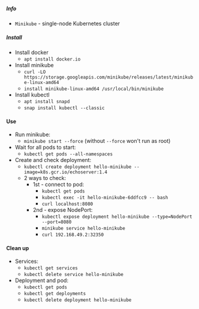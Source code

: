 ##### Info
* `Minikube` - single-node Kubernetes cluster

##### Install
* Install docker
    * `apt install docker.io`
* Install minikube
    * `curl -LO https://storage.googleapis.com/minikube/releases/latest/minikube-linux-amd64`
    * `install minikube-linux-amd64 /usr/local/bin/minikube`
* Install kubectl
    * `apt install snapd`
    * `snap install kubectl --classic`

#### Use
* Run minikube:
    * `minikube start --force` (without `--force` won't run as root)
* Wait for all pods to start:
    * `kubectl get pods --all-namespaces`
* Create and check deployment:
    * `kubectl create deployment hello-minikube --image=k8s.gcr.io/echoserver:1.4`
    * 2 ways to check:
        * 1st - connect to pod:
            * `kubectl get pods`
            * `kubectl exec -it hello-minikube-6ddfcc9 -- bash`
            * `curl localhost:8080`
        * 2nd - expose NodePort:
            * `kubectl expose deployment hello-minikube --type=NodePort --port=8080`
            * `minikube service hello-minikube`
            * `curl 192.168.49.2:32350`

#### Clean up
* Services:
    * `kubectl get services`
    * `kubectl delete service hello-minikube`
* Deployment and pod:
    * `kubectl get pods`
    * `kubectl get deployments`
    * `kubectl delete deployment hello-minikube`
